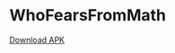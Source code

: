 # WhoFearsFromMath

 [Download APK](https://drive.google.com/file/d/1C0m45o8pLdXcWZgq7XBJIojTU1sl1M-G/view?usp=sharing)
